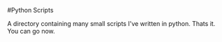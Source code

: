#Python Scripts

A directory containing many small scripts I've written in python.
Thats it.
You can go now.